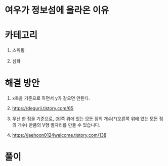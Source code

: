# 여우가 정보섬에 올라온 이유

# 카테고리

1. 스위핑

2. 심화

# 해결 방안

1. x축을 기준으로 하면서 y가 같으면 안된다.

2. https://degurii.tistory.com/65

2. 우선 한 점을 기준으로, (왼쪽 위에 있는 모든 점의 개수)*(오른쪽 위에 있는 모든 점의 개수) 만큼의 V형 별자리를 만들 수 있습니다.

4. https://jaehoon0124welcome.tistory.com/138

# 풀이